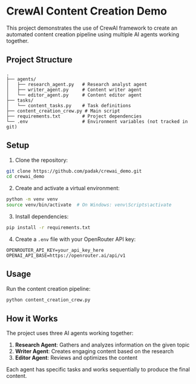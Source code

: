 # CrewAI Content Creation Demo

This project demonstrates the use of CrewAI framework to create an automated content creation pipeline using multiple AI agents working together.

## Project Structure

```
.
├── agents/
│   ├── research_agent.py   # Research analyst agent
│   ├── writer_agent.py     # Content writer agent
│   └── editor_agent.py     # Content editor agent
├── tasks/
│   └── content_tasks.py    # Task definitions
├── content_creation_crew.py # Main script
├── requirements.txt        # Project dependencies
└── .env                    # Environment variables (not tracked in git)
```

## Setup

1. Clone the repository:
```bash
git clone https://github.com/padak/crewai_demo.git
cd crewai_demo
```

2. Create and activate a virtual environment:
```bash
python -m venv venv
source venv/bin/activate  # On Windows: venv\Scripts\activate
```

3. Install dependencies:
```bash
pip install -r requirements.txt
```

4. Create a `.env` file with your OpenRouter API key:
```
OPENROUTER_API_KEY=your_api_key_here
OPENAI_API_BASE=https://openrouter.ai/api/v1
```

## Usage

Run the content creation pipeline:
```bash
python content_creation_crew.py
```

## How it Works

The project uses three AI agents working together:

1. **Research Agent**: Gathers and analyzes information on the given topic
2. **Writer Agent**: Creates engaging content based on the research
3. **Editor Agent**: Reviews and optimizes the content

Each agent has specific tasks and works sequentially to produce the final content. 